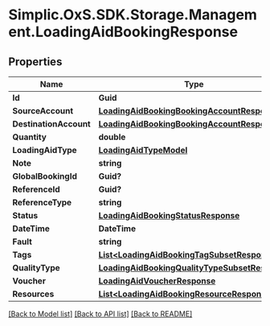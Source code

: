# Simplic.OxS.SDK.Storage.Management.LoadingAidBookingResponse

## Properties

Name | Type | Description | Notes
------------ | ------------- | ------------- | -------------
**Id** | **Guid** |  | [optional] 
**SourceAccount** | [**LoadingAidBookingBookingAccountResponse**](LoadingAidBookingBookingAccountResponse.md) |  | [optional] 
**DestinationAccount** | [**LoadingAidBookingBookingAccountResponse**](LoadingAidBookingBookingAccountResponse.md) |  | [optional] 
**Quantity** | **double** |  | [optional] 
**LoadingAidType** | [**LoadingAidTypeModel**](LoadingAidTypeModel.md) |  | [optional] 
**Note** | **string** |  | [optional] 
**GlobalBookingId** | **Guid?** |  | [optional] 
**ReferenceId** | **Guid?** |  | [optional] 
**ReferenceType** | **string** |  | [optional] 
**Status** | [**LoadingAidBookingStatusResponse**](LoadingAidBookingStatusResponse.md) |  | [optional] 
**DateTime** | **DateTime** |  | [optional] 
**Fault** | **string** |  | [optional] 
**Tags** | [**List&lt;LoadingAidBookingTagSubsetResponse&gt;**](LoadingAidBookingTagSubsetResponse.md) |  | [optional] 
**QualityType** | [**LoadingAidBookingQualityTypeSubsetResponse**](LoadingAidBookingQualityTypeSubsetResponse.md) |  | [optional] 
**Voucher** | [**LoadingAidVoucherResponse**](LoadingAidVoucherResponse.md) |  | [optional] 
**Resources** | [**List&lt;LoadingAidBookingResourceResponse&gt;**](LoadingAidBookingResourceResponse.md) |  | [optional] 

[[Back to Model list]](../README.md#documentation-for-models) [[Back to API list]](../README.md#documentation-for-api-endpoints) [[Back to README]](../README.md)

